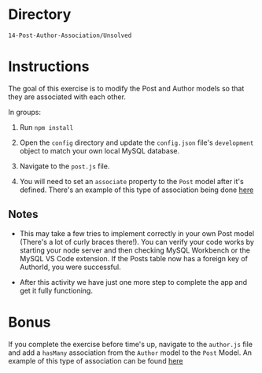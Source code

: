 # Directory

`14-Post-Author-Association/Unsolved`

# Instructions

The goal of this exercise is to modify the Post and Author models so that they are associated with each other.

In groups:

1. Run `npm install`

1. Open the `config` directory and update the `config.json` file's `development` object to match your own local MySQL database.

1. Navigate to the `post.js` file.

1. You will need to set an `associate` property to the `Post` model after it's defined. There's an example of this type of association being done [here](https://github.com/sequelize/express-example/blob/master/models/task.js)

## Notes

- This may take a few tries to implement correctly in your own Post model (There's a lot of curly braces there!). You can verify your code works by starting your node server and then checking MySQL Workbench or the MySQL VS Code extension. If the Posts table now has a foreign key of AuthorId, you were successful.

- After this activity we have just one more step to complete the app and get it fully functioning.

# Bonus

If you complete the exercise before time's up, navigate to the `author.js` file and add a `hasMany` association from the `Author` model to the `Post` Model. An example of this type of association can be found [here](https://github.com/sequelize/express-example/blob/master/models/user.js)

